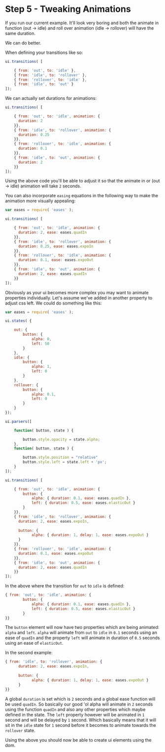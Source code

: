 # Step 5 - Tweaking Animations

If you run our current example. It'll look very boring and both the animate in function (out -> idle) and roll over animation (idle -> rollover) will have the same duration.

We can do better.

When defining your transitions like so:

```javascript
ui.transitions( [

    { from: 'out', to: 'idle' },
    { from: 'idle', to: 'rollover' },
    { from: 'rollover', to: 'idle' },
    { from: 'idle', to: 'out' }
]);
```

We can actually set durations for animations:

```javascript
ui.transitions( [

    { from: 'out', to: 'idle', animation: {
      duration: 2
    }},
    { from: 'idle', to: 'rollover', animation: {
      duration: 0.25
    }},
    { from: 'rollover', to: 'idle', animation: {
      duration: 0.1
    }},
    { from: 'idle', to: 'out', animation: {
      duration: 2
    }}
]);
```

Using the above code you'll be able to adjust it so that the animate in or (out -> idle) animation will take `2` seconds.

You can also incorporate `easing` equations in the following way to make the animation more visually appealing:

```javascript
var eases = require( 'eases' );

ui.transitions( [

    { from: 'out', to: 'idle', animation: {
      duration: 2, ease: eases.quadIn
    }},
    { from: 'idle', to: 'rollover', animation: {
      duration: 0.25, ease: eases.expoIn
    }},
    { from: 'rollover', to: 'idle', animation: {
      duration: 0.1, ease: eases.expoOut
    }},
    { from: 'idle', to: 'out', animation: {
      duration: 2, ease: eases.quadIn
    }}
]);
```

Obviously as your ui becomes more complex you may want to animate properties individually. Let's assume we've added in another property to adjust css left. We could do something like this:

```javascript
var eases = require( 'eases' );

ui.states( {

    out: {
        button: {
            alpha: 0,
            left: 50
        }
    },
    idle: {
        button: {
            alpha: 1,
            left: 0   
        }
    },
    rollover: {
        button: {
            alpha: 0.1,
            left: 0
        }
    }
});

ui.parsers([

    function( button, state ) {

        button.style.opacity = state.alpha;
    },
    function( button, state ) {

        button.style.position = "relative"
        button.style.left = state.left + 'px';
    }
]);

ui.transitions( [

    { from: 'out', to: 'idle', animation: {
        button: {
            alpha: { duration: 0.1, ease: eases.quadIn },
            left: { duration: 0.5, ease: eases.elasticOut }
        } 
    }},
    { from: 'idle', to: 'rollover', animation: {
      duration: 2, ease: eases.expoIn,
      
      button: {
            alpha: { duration: 1, delay: 1, ease: eases.expoOut }
      }  
    }},
    { from: 'rollover', to: 'idle', animation: {
      duration: 0.1, ease: eases.expoOut
    }},
    { from: 'idle', to: 'out', animation: {
      duration: 2, ease: eases.quadIn
    }}
]);
```

In the above where the transition for `out` to `idle` is defined:
```javascript
{ from: 'out', to: 'idle', animation: {
        button: {
            alpha: { duration: 0.1, ease: eases.quadIn },
            left: { duration: 0.5, ease: eases.elasticOut }
        } 
}}
```

The `button` element will now have two properties which are being animated: `alpha` and `left`. `alpha` will animate from `out` to `idle` in `0.1` seconds using an ease of `quadIn` and the property `left` will animate in duration of `0.5` seconds using an ease of `elasticOut`.

In the second example:
```javascript
{ from: 'idle', to: 'rollover', animation: {
      duration: 2, ease: eases.expoIn,
      
      button: {
            alpha: { duration: 1, delay: 1, ease: eases.expoOut }
      }  
}}
```
A global `duration` is set which is `2` seconds and a global ease function will be used `quadIn`. So basically our good 'ol alpha will animate in `2` seconds using the function `quadIn` and also any other properties which maybe defined in the state. The `left` property however will be animated in `1` second and will be delayed by `1` second. Which basically means that it will sit in the `idle` state for `1` second before it becomes to animate towards the `rollover` state.

Using the above you should now be able to create ui elements using the dom.